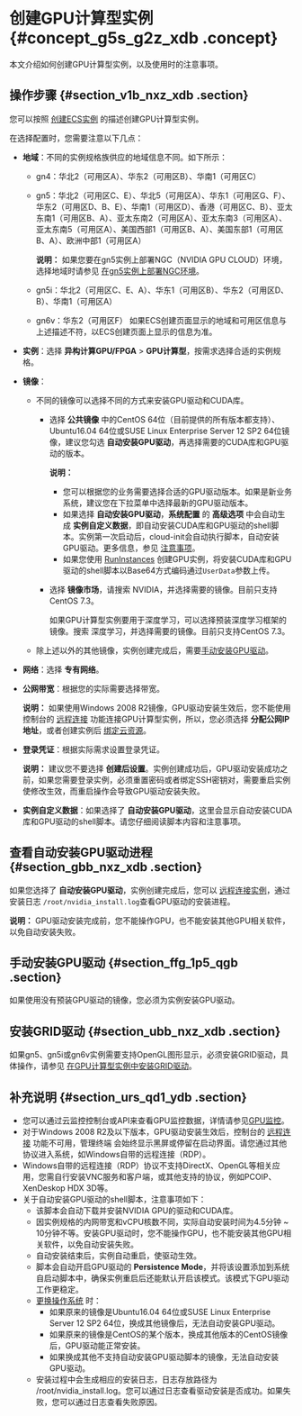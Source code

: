 # 创建GPU计算型实例 {#concept_g5s_g2z_xdb .concept}

本文介绍如何创建GPU计算型实例，以及使用时的注意事项。

## 操作步骤 {#section_v1b_nxz_xdb .section}

您可以按照 [创建ECS实例](intl.zh-CN/实例/实例生命周期/创建实例/使用向导创建实例.md#) 的描述创建GPU计算型实例。

在选择配置时，您需要注意以下几点：

-   **地域**：不同的实例规格族供应的地域信息不同。如下所示：

    -   gn4：华北2（可用区A）、华东2（可用区B）、华南1（可用区C）
    -   gn5：华北2（可用区C、E）、华北5（可用区A）、华东1（可用区G、F）、华东2（可用区D、B、E）、华南1（可用区D）、香港（可用区C、B）、亚太东南1（可用区B、A）、亚太东南2（可用区A）、亚太东南3（可用区A）、亚太东南5（可用区A）、美国西部1（可用区B、A）、美国东部1（可用区B、A）、欧洲中部1（可用区A）

        **说明：** 如果您要在gn5实例上部署NGC（NVIDIA GPU CLOUD）环境，选择地域时请参见 [在gn5实例上部署NGC环境](../../../../../intl.zh-CN/实例/实例规格族/GPU计算型/在gn5实例上部署NGC环境.md#)。

    -   gn5i：华北2（可用区C、E、A）、华东1（可用区B）、华东2（可用区D、B）、华南1（可用区A）
    -   gn6v：华东2（可用区F）
    如果ECS创建页面显示的地域和可用区信息与上述描述不符，以ECS创建页面上显示的信息为准。

-   **实例**：选择 **异构计算GPU/FPGA** \> **GPU计算型**，按需求选择合适的实例规格。
-   **镜像**：
    -   不同的镜像可以选择不同的方式来安装GPU驱动和CUDA库。
        -   选择 **公共镜像** 中的CentOS 64位（目前提供的所有版本都支持）、Ubuntu16.04 64位或SUSE Linux Enterprise Server 12 SP2 64位镜像，建议您勾选 **自动安装GPU驱动**，再选择需要的CUDA库和GPU驱动的版本。

            **说明：** 

            -   您可以根据您的业务需要选择合适的GPU驱动版本。如果是新业务系统，建议您在下拉菜单中选择最新的GPU驱动版本。
            -   如果选择 **自动安装GPU驱动**，**系统配置** 的 **高级选项** 中会自动生成 **实例自定义数据**，即自动安装CUDA库和GPU驱动的shell脚本。实例第一次启动后，cloud-init会自动执行脚本，自动安装GPU驱动。更多信息，参见 [注意事项](intl.zh-CN/实例/实例规格族/GPU计算型/创建GPU计算型实例.md#section_urs_qd1_ydb)。
            -   如果您使用 [RunInstances](../../../../../intl.zh-CN/API参考/实例/RunInstances.md#) 创建GPU实例，将安装CUDA库和GPU驱动的shell脚本以Base64方式编码通过`UserData`参数上传。
        -   选择 **镜像市场**，请搜索 NVIDIA，并选择需要的镜像。目前只支持CentOS 7.3。

            如果GPU计算型实例要用于深度学习，可以选择预装深度学习框架的镜像。搜索 深度学习，并选择需要的镜像。目前只支持CentOS 7.3。

    -   除上述以外的其他镜像，实例创建完成后，需要[手动安装GPU驱动](intl.zh-CN/实例/实例规格族/GPU计算型/创建GPU计算型实例.md#section_ffg_1p5_qgb)。
-   **网络**：选择 **专有网络**。
-   **公网带宽**：根据您的实际需要选择带宽。

    **说明：** 如果使用Windows 2008 R2镜像，GPU驱动安装生效后，您不能使用控制台的 [远程连接](intl.zh-CN/实例/实例生命周期/连接实例/使用管理终端连接Linux实例.md#) 功能连接GPU计算型实例，所以，您必须选择 **分配公网IP地址**，或者创建实例后 [绑定云资源](../../../../../intl.zh-CN/用户指南/88991绑定云资源.md#)。

-   **登录凭证**：根据实际需求设置登录凭证。

    **说明：** 建议您不要选择 **创建后设置**。实例创建成功后，GPU驱动安装成功之前，如果您需要登录实例，必须重置密码或者绑定SSH密钥对，需要重启实例使修改生效，而重启操作会导致GPU驱动安装失败。

-   **实例自定义数据**：如果选择了 **自动安装GPU驱动**，这里会显示自动安装CUDA库和GPU驱动的shell脚本。请您仔细阅读脚本内容和注意事项。

## 查看自动安装GPU驱动进程 {#section_gbb_nxz_xdb .section}

如果您选择了 **自动安装GPU驱动**，实例创建完成后，您可以 [远程连接实例](intl.zh-CN/实例/实例生命周期/连接实例/连接方式导航.md#)，通过安装日志 `/root/nvidia_install.log`查看GPU驱动的安装进程。

**说明：** GPU驱动安装完成前，您不能操作GPU，也不能安装其他GPU相关软件，以免自动安装失败。

## 手动安装GPU驱动 {#section_ffg_1p5_qgb .section}

如果使用没有预装GPU驱动的镜像，您必须为实例安装GPU驱动。

## 安装GRID驱动 {#section_ubb_nxz_xdb .section}

如果gn5、gn5i或gn6v实例需要支持OpenGL图形显示，必须安装GRID驱动，具体操作，请参见 [在GPU计算型实例中安装GRID驱动](../../../../../intl.zh-CN/实例/实例规格族/GPU计算型/在GPU计算型实例中安装GRID驱动.md#)。

## 补充说明 {#section_urs_qd1_ydb .section}

-   您可以通过云监控控制台或API来查看GPU监控数据，详情请参见[GPU监控](../../../../../intl.zh-CN/用户指南/主机监控/GPU监控.md#)。
-   对于Windows 2008 R2及以下版本，GPU驱动安装生效后，控制台的 [远程连接](intl.zh-CN/实例/实例生命周期/连接实例/使用管理终端连接Linux实例.md#) 功能不可用，管理终端 会始终显示黑屏或停留在启动界面。请您通过其他协议进入系统，如Windows自带的远程连接（RDP）。
-   Windows自带的远程连接（RDP）协议不支持DirectX、OpenGL等相关应用，您需自行安装VNC服务和客户端，或其他支持的协议，例如PCOIP、XenDeskop HDX 3D等。
-   关于自动安装GPU驱动的shell脚本，注意事项如下：
    -   该脚本会自动下载并安装NVIDIA GPU的驱动和CUDA库。
    -   因实例规格的内网带宽和vCPU核数不同，实际自动安装时间为4.5分钟 ~ 10分钟不等。安装GPU驱动时，您不能操作GPU，也不能安装其他GPU相关软件，以免自动安装失败。
    -   自动安装结束后，实例自动重启，使驱动生效。
    -   脚本会自动开启GPU驱动的 **Persistence Mode**，并将该设置添加到系统自启动脚本中，确保实例重启后还能默认开启该模式。该模式下GPU驱动工作更稳定。
    -   [更换操作系统](intl.zh-CN/镜像/更换操作系统.md#) 时：
        -   如果原来的镜像是Ubuntu16.04 64位或SUSE Linux Enterprise Server 12 SP2 64位，换成其他镜像后，无法自动安装GPU驱动。
        -   如果原来的镜像是CentOS的某个版本，换成其他版本的CentOS镜像后，GPU驱动能正常安装。
        -   如果换成其他不支持自动安装GPU驱动脚本的镜像，无法自动安装GPU驱动。
    -   安装过程中会生成相应的安装日志，日志存放路径为 /root/nvidia\_install.log。您可以通过日志查看驱动安装是否成功。如果失败，您可以通过日志查看失败原因。

